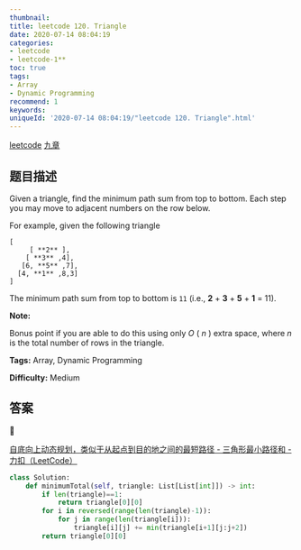 ```yaml
---
thumbnail:
title: leetcode 120. Triangle
date: 2020-07-14 08:04:19
categories:
- leetcode
- leetcode-1**
toc: true
tags:
- Array
- Dynamic Programming
recommend: 1
keywords:
uniqueId: '2020-07-14 08:04:19/"leetcode 120. Triangle".html'
---
```


<a href="https://leetcode.com/problems/triangle/">leetcode</a>
<a href="https://www.jiuzhang.com/solution/triangle/">九章</a>
## 题目描述
Given a triangle, find the minimum path sum from top to bottom. Each step you
may move to adjacent numbers on the row below.

For example, given the following triangle
        
    [
         [ **2** ],
        [ **3** ,4],
       [6, **5** ,7],
      [4, **1** ,8,3]
    ]


The minimum path sum from top to bottom is `11` (i.e., **2** \+ **3** \+ **5**
\+ **1** = 11).

**Note:**

Bonus point if you are able to do this using only _O_ ( _n_ ) extra space,
where _n_ is the total number of rows in the triangle.


**Tags:** Array, Dynamic Programming

**Difficulty:** Medium

## 答案
<!--more-->

[自底向上动态规划，类似于从起点到目的地之间的最短路径 - 三角形最小路径和 - 力扣（LeetCode）](https://leetcode-cn.com/problems/triangle/solution/zi-di-xiang-shang-dong-tai-gui-hua-lei-si-yu-cong-/)

```python
class Solution:
    def minimumTotal(self, triangle: List[List[int]]) -> int:
        if len(triangle)==1:
            return triangle[0][0]
        for i in reversed(range(len(triangle)-1)):
            for j in range(len(triangle[i])):
                triangle[i][j] += min(triangle[i+1][j:j+2])
        return triangle[0][0]
```
